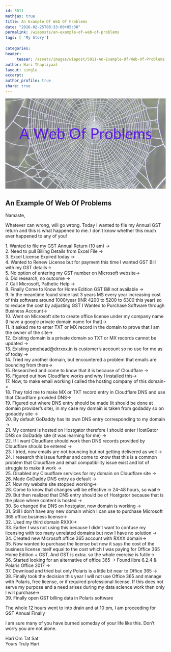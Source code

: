 ```yaml
--- 
id: 5011
mathjax: true  
title: An Example Of Web Of Problems
date: "2016-02-25T08:33:00+05:30"
permalink: /wiaposts/an-example-of-web-of-problems
tags: [ 'My Story']    

categories: 
header:
     teaser: /assets/images/wiapost/5011-An-Example-Of-Web-Of-Problems.jpg
author: Hari Thapliyaal 
layout: single 
excerpt:  
author_profile: true 
share: true 
---
```


![An Example Of Web Of Problems](/assets/images/wiapost/5011-An-Example-Of-Web-Of-Problems.jpg)

## An Example Of Web Of Problems

    
Namaste,     
    
Whatever can wrong, will go wrong. Today I wanted to file my Annual GST return and this is what happened to me. I don’t know whether this much ever happened to any of you!    
    
1\. Wanted to file my GST Annual Return (10 am) -&gt;     
2\. Need to pull Billing Details from Excel File -&gt;     
3\. Excel License Expired today -&gt;     
4\. Wanted to Renew License but for payment this time I wanted GST Bill with my GST details-&gt;     
5\. No option of entering my GST number on Microsoft website-&gt;     
6\. Did research, no outcome -&gt;     
7\. Call Microsoft, Pathetic Help -&gt;     
8\. Finally Come to Know for Home Edition GST Bill not available -&gt;     
9\. In the meantime found since last 3 years MS every year increasing cost of this software around 1000/year (INR 4200 to 5200 to 6300 this year) so to reduce the cost by adjusting GST I Wanted to Purchase Software through Business Account-&gt;     
10\. Went on Microsoft site to create office license under my company name (I have a google private domain name for that)-&gt;     
11\. It asked me to enter TXT or MX record in the domain to prove that I am the owner of the site-&gt;     
12\. Existing domain is a private domain so TXT or MX records cannot be updated -&gt;     
13\. Existing pmohead@drrxxx.in is customer’s account so no use for me as of today -&gt;     
14\. Tried my another domain, but encountered a problem that emails are bouncing from there-&gt;     
15\. Researched and come to know that it is because of Cloudflare -&gt;     
16\. Figured out how Cloudflare works and why I installed this-&gt;     
17\. Now, to make email working I called the hosting company of this domain-&gt;     
18\. They told me to make MX or TXT record entry in Cloudflare DNS and use that Cloudflare provided DNS-&gt;     
19\. Figured out where DNS entry should be made (it should be done at domain provider’s site), in my case my domain is taken from godaddy so on godaddy site -&gt;     
20\. By default GoDaddy has its own DNS entry corresponding to my domain -&gt;     
21\. My content is hosted on Hostgator therefore I should enter HostGator DNS on GoDaddy site (it was learning for me) -&gt;     
22\. If I want Cloudflare should work then DNS records provided by Cloudflare should be entered -&gt;     
23\. I tried, now emails are not bouncing but not getting delivered as well -&gt;     
24\. I research this issue further and come to know that this is a common problem that Cloudflare and email compatibility issue exist and lot of struggle to make it work -&gt;     
25\. Disabled my Cloudflare services for my domain on Cloudflare site -&gt;     
26\. Made GoDaddy DNS entry as default -&gt;     
27\. Now my website site stopped working-&gt;     
28\. Come to know that changes will be effective in 24-48 hours, so wait-&gt;     
29\. But then realized that DNS entry should be of Hostgator because that is the place where content is hosted -&gt;     
30\. So changed the DNS on hostgator, now domain is working -&gt;     
31\. Still I don’t have any new domain which I can use to purchase Microsoft 365 office business license-&gt;     
32\. Used my third domain RXXX-&gt;     
33\. Earlier I was not using this because I didn’t want to confuse my licensing with too many unrelated domains but now I have no solution -&gt;     
34\. Created new Microsoft office 365 account with RXXX domain-&gt;     
35\. Now wanted to purchase the license but now it says the cost of the business license itself equal to the cost which I was paying for Office 365 Home Edition + GST. And GST is extra. so the whole exercise is futile-&gt;     
36\. Started looking for an alternative of office 365 -&gt; Found libre 6.2.4 &amp; Polaris Office 2017 -&gt;     
37\. Download and tried but only Polaris is a little bit near to Office 365 -&gt;     
38\. Finally took the decision this year I will not use Office 365 and manage with Polaris, free license, or if required professional license. If this does not serve my purpose and a need arises during my data science work then only I will purchase-&gt;     
39\. Finally open GST billing data in Polaris software    
    
The whole 12 hours went to into drain and at 10 pm, I am proceeding for GST Annual Finally    
    
I am sure many of you have burned someday of your life like this. Don’t worry you are not alone.    
    
Hari Om Tat Sat     
Yours Truly Hari    
